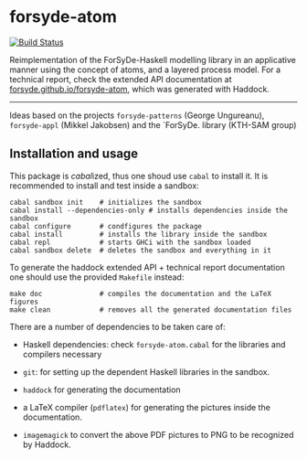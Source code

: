 forsyde-atom
============

[![Build Status](https://travis-ci.org/forsyde/forsyde-atom.svg?branch=master)](https://travis-ci.org/forsyde/forsyde-atom)

Reimplementation of the ForSyDe-Haskell modelling library in an
applicative manner using the concept of atoms, and a layered process
model. For a technical report, check the extended API
documentation at [forsyde.github.io/forsyde-atom](https://forsyde.github.io/forsyde-atom),
which was generated with Haddock.

---- 

Ideas based on the projects `forsyde-patterns` (George
Ungureanu), `forsyde-appl` (Mikkel Jakobsen) and the `ForSyDe. library
(KTH-SAM group)


Installation and usage
----------------------

This package is *cabal*ized, thus one shoud use `cabal` to install
it. It is recommended to install and test inside a sandbox:

    cabal sandbox init    # initializes the sandbox
    cabal install --dependencies-only # installs dependencies inside the sandbox
    cabal configure       # condfigures the package
    cabal install         # installs the library inside the sandbox
    cabal repl            # starts GHCi with the sandbox loaded
    cabal sandbox delete  # deletes the sandbox and everything in it

To generate the haddock extended API + technical report documentation
one should use the provided `Makefile` instead:

    make doc              # compiles the documentation and the LaTeX figures
    make clean            # removes all the generated documentation files
    
There are a number of dependencies to be taken care of:

 * Haskell dependencies: check `forsyde-atom.cabal` for the libraries
   and compilers necessary

 * `git`: for setting up the dependent Haskell libraries in the sandbox.

 * `haddock` for generating the documentation

 * a LaTeX compiler (`pdflatex`) for generating the pictures inside
   the documentation.

 * `imagemagick` to convert the above PDF pictures to PNG to be
   recognized by Haddock.
